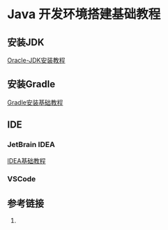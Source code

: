# Java 开发环境搭建基础教程


## 安装JDK

[Oracle-JDK安装教程](work/programming/Java/Operation/Oracle-JDK安装教程.md)
## 安装Gradle

[Gradle安装基础教程](work/programming/Java/Tools/Gradle/Gradle安装基础教程.md)

## IDE
### JetBrain IDEA

[IDEA基础教程](work/tools/JetBrains/IDEA基础教程.md)

### VSCode


## 参考链接
1. 